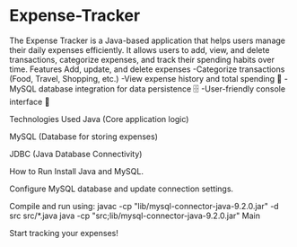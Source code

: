 # Expense-Tracker
The Expense Tracker is a Java-based application that helps users manage their daily expenses efficiently. It allows users to add, view, and delete transactions, categorize expenses, and track their spending habits over time.
Features
Add, update, and delete expenses 
-Categorize transactions (Food, Travel, Shopping, etc.)
-View expense history and total spending 📅
-MySQL database integration for data persistence 🗄️
-User-friendly console interface 🎯

Technologies Used
Java (Core application logic)

MySQL (Database for storing expenses)

JDBC (Java Database Connectivity)

How to Run
Install Java and MySQL.

Configure MySQL database and update connection settings.

Compile and run using:
javac -cp "lib/mysql-connector-java-9.2.0.jar" -d src src/*.java
java -cp "src;lib/mysql-connector-java-9.2.0.jar" Main

Start tracking your expenses! 
